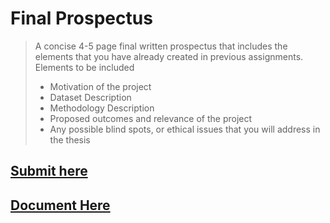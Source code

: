 # Final Prospectus

> A concise 4-5 page final written prospectus that includes the elements that you have already created in previous assignments.  
> Elements to be included
> - Motivation of the project
> - Dataset Description
> - Methodology Description
> - Proposed outcomes and  relevance of the project
> - Any possible blind spots, or ethical issues that you will address in the thesis

## [Submit here](https://bcourses.berkeley.edu/courses/1529565/assignments/8643636)
## [Document Here](https://docs.google.com/document/d/1YZ8IDTERTQ6yILkiVREMEm4FhLHryRnt98aHcQY7feQ/edit?usp=sharing)
